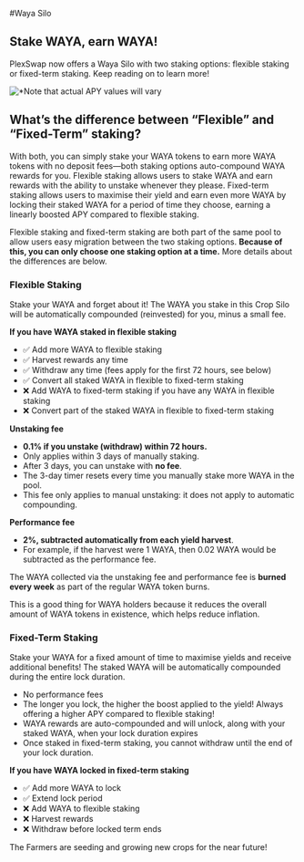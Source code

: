 #Waya Silo

## Stake WAYA, earn WAYA!

PlexSwap now offers a Waya Silo with two staking options: flexible staking or fixed-term staking. Keep reading on to learn more!

![\*Note that actual APY values will vary](../../../.gitbook/assets/waya-silo-enabled1.png)

## What’s the difference between “Flexible” and “Fixed-Term” staking?

With both, you can simply stake your WAYA tokens to earn more WAYA tokens with no deposit fees—both staking options auto-compound WAYA rewards for you. Flexible staking allows users to stake WAYA and earn rewards with the ability to unstake whenever they please. Fixed-term staking allows users to maximise their yield and earn even more WAYA by locking their staked WAYA for a period of time they choose, earning a linearly boosted APY compared to flexible staking.

Flexible staking and fixed-term staking are both part of the same pool to allow users easy migration between the two staking options. **Because of this, you can only choose one staking option at a time.** More details about the differences are below.

### Flexible Staking

Stake your WAYA and forget about it! The WAYA you stake in this Crop Silo will be automatically compounded (reinvested) for you, minus a small fee.

**If you have WAYA staked in flexible staking**

* ✅ Add more WAYA to flexible staking
* ✅ Harvest rewards any time
* ✅ Withdraw any time (fees apply for the first 72 hours, see below)
* ✅ Convert all staked WAYA in flexible to fixed-term staking
* ❌ Add WAYA to fixed-term staking if you have any WAYA in flexible staking
* ❌ Convert part of the staked WAYA in flexible to fixed-term staking

**Unstaking fee**

* **0.1% if you unstake (withdraw) within 72 hours.**
* Only applies within 3 days of manually staking.
* After 3 days, you can unstake with **no fee**.
* The 3-day timer resets every time you manually stake more WAYA in the pool.
* This fee only applies to manual unstaking: it does not apply to automatic compounding.

**Performance fee**

* **2%, subtracted automatically from each yield harvest**.
* For example, if the harvest were 1 WAYA, then 0.02 WAYA would be subtracted as the performance fee.

The WAYA collected via the unstaking fee and performance fee is **burned every week** as part of the regular WAYA token burns.

This is a good thing for WAYA holders because it reduces the overall amount of WAYA tokens in existence, which helps reduce inflation.

### Fixed-Term Staking

Stake your WAYA for a fixed amount of time to maximise yields and receive additional benefits! The staked WAYA will be automatically compounded during the entire lock duration.

* No performance fees
* The longer you lock, the higher the boost applied to the yield! Always offering a higher APY compared to flexible staking!
* WAYA rewards are auto-compounded and will unlock, along with your staked WAYA, when your lock duration expires
* Once staked in fixed-term staking, you cannot withdraw until the end of your lock duration.

**If you have WAYA locked in fixed-term staking**

* ✅ Add more WAYA to lock
* ✅ Extend lock period
* ❌ Add WAYA to flexible staking
* ❌ Harvest rewards
* ❌ Withdraw before locked term ends

The Farmers are seeding and growing new crops for the near future!
